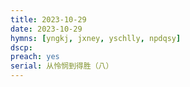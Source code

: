```yaml
---
title: 2023-10-29
date: 2023-10-29
hymns: [yngkj, jxney, yschlly, npdqsy]
dscp:  
preach: yes
serial: 从怜悯到得胜（八）
---
```


